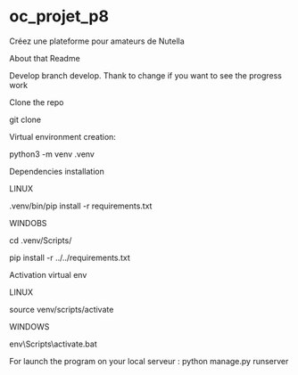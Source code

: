 # oc_projet_p8
Créez une plateforme pour amateurs de Nutella

About that Readme

Develop branch develop. Thank to change if you want to see the progress work

Clone the repo

git clone 

Virtual environment creation:

python3 -m venv .venv

Dependencies installation

LINUX

.venv/bin/pip install -r requirements.txt

WINDOBS

cd .venv/Scripts/

pip install -r ../../requirements.txt

Activation virtual env

LINUX

source venv/scripts/activate

WINDOWS

env\Scripts\activate.bat

For launch the program on your local serveur : python manage.py runserver